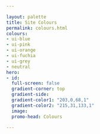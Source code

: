 ```yaml
---

layout: palette
title: Site Colours
permalink: colours.html
colours:
- ui-blue
- ui-pink
- ui-orange
- ui-fuchia
- ui-grey
- neutral
hero:
- id:
  full-screen: false
  gradient-corner: top
  gradient-side:
  gradient-color1: "203,0,68,1"
  gradient-color2: "215,31,133,1"
  image:
  promo-head: Colours

---
```

